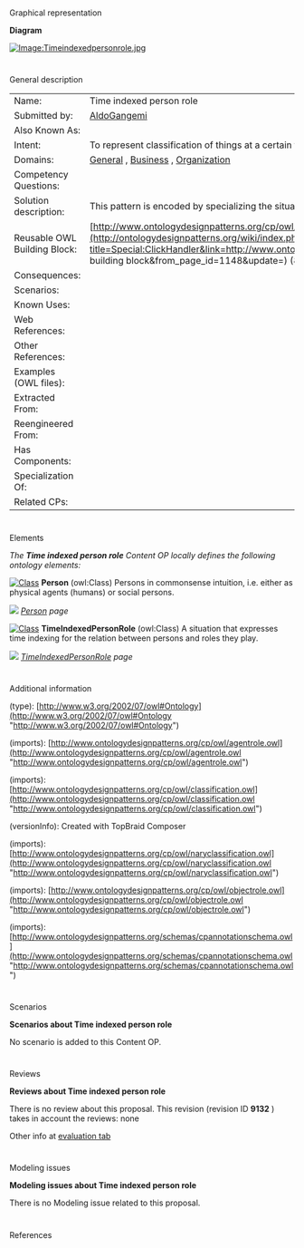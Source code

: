 # 

 Graphical representation



__Diagram__ 





[![Image:Timeindexedpersonrole.jpg](../images/d/d2/Timeindexedpersonrole.jpg)](../Image/Timeindexedpersonrole.jpg "Image:Timeindexedpersonrole.jpg")





# 

 General description




|  |  |
| --- | --- |
|  Name:  |  Time indexed person role  |
|  Submitted by:  | [AldoGangemi](../User/AldoGangemi "User:AldoGangemi")  |
|  Also Known As:  |  |
|  Intent:  |  To represent classification of things at a certain time.  |
|  Domains:  | [General](../Community/General "Community:General")  , [Business](../Community/Business "Community:Business")  , [Organization](../Community/Organization "Community:Organization")  |
|  Competency Questions:  |  |
|  Solution description:  |  This pattern is encoded by specializing the situation pattern and composing it with the agent role pattern.  |
|  Reusable OWL Building Block:  | [http://www.ontologydesignpatterns.org/cp/owl/timeindexedpersonrole.owl](http://ontologydesignpatterns.org/wiki/index.php?title=Special:ClickHandler&link=http://www.ontologydesignpatterns.org/cp/owl/timeindexedpersonrole.owl&message=OWL building block&from_page_id=1148&update=)  (862)  |
|  Consequences:  |  |
|  Scenarios:  |  |
|  Known Uses:  |  |
|  Web References:  |  |
|  Other References:  |  |
|  Examples (OWL files):  |  |
|  Extracted From:  |  |
|  Reengineered From:  |  |
|  Has Components:  |  |
|  Specialization Of:  |  |
|  Related CPs:  |  |



  





# 

 Elements



_The
 __Time indexed person role__ 
 Content OP locally defines the following ontology elements:_ 





[![Class](../../images/thumb/2/27/Class.gif/20px-Class.gif)](../Image/Class.gif "Class")
__Person__ 
 (owl:Class) Persons in commonsense intuition, i.e. either as physical agents (humans) or social persons.
 
[![](../../images/thumb/8/87/ArrowRight.gif/11px-ArrowRight.gif)](../Image/ArrowRight.gif "ArrowRight.gif")
_[Person](../Submissions/Time_indexed_person_role/Person "Submissions:Time indexed person role/Person") 
 page_ 



[![Class](../../images/thumb/2/27/Class.gif/20px-Class.gif)](../Image/Class.gif "Class")
__TimeIndexedPersonRole__ 
 (owl:Class) A situation that expresses time indexing for the relation between persons and roles they play.
 
[![](../../images/thumb/8/87/ArrowRight.gif/11px-ArrowRight.gif)](../Image/ArrowRight.gif "ArrowRight.gif")
_[TimeIndexedPersonRole](../Submissions/Time_indexed_person_role/TimeIndexedPersonRole "Submissions:Time indexed person role/TimeIndexedPersonRole") 
 page_ 


# 

 Additional information



 (type):
 [http://www.w3.org/2002/07/owl#Ontology](http://www.w3.org/2002/07/owl#Ontology "http://www.w3.org/2002/07/owl#Ontology") 




 (imports):
 [http://www.ontologydesignpatterns.org/cp/owl/agentrole.owl](http://www.ontologydesignpatterns.org/cp/owl/agentrole.owl "http://www.ontologydesignpatterns.org/cp/owl/agentrole.owl") 




 (imports):
 [http://www.ontologydesignpatterns.org/cp/owl/classification.owl](http://www.ontologydesignpatterns.org/cp/owl/classification.owl "http://www.ontologydesignpatterns.org/cp/owl/classification.owl") 




 (versionInfo): Created with TopBraid Composer
 



 (imports):
 [http://www.ontologydesignpatterns.org/cp/owl/naryclassification.owl](http://www.ontologydesignpatterns.org/cp/owl/naryclassification.owl "http://www.ontologydesignpatterns.org/cp/owl/naryclassification.owl") 




 (imports):
 [http://www.ontologydesignpatterns.org/cp/owl/objectrole.owl](http://www.ontologydesignpatterns.org/cp/owl/objectrole.owl "http://www.ontologydesignpatterns.org/cp/owl/objectrole.owl") 




 (imports):
 [http://www.ontologydesignpatterns.org/schemas/cpannotationschema.owl](http://www.ontologydesignpatterns.org/schemas/cpannotationschema.owl "http://www.ontologydesignpatterns.org/schemas/cpannotationschema.owl") 




# 

 Scenarios




__Scenarios about Time indexed person role__ 


 No scenario is added to this Content OP.
 




# 

 Reviews




__Reviews about Time indexed person role__ 


 There is no review about this proposal.
This revision (revision ID
 __9132__ 
 ) takes in account the reviews: none
 



 Other info at
 [evaluation tab](http://ontologydesignpatterns.org/wiki/index.php?title=Submissions:Time_indexed_person_role&action=evaluation "http://ontologydesignpatterns.org/wiki/index.php?title=Submissions:Time_indexed_person_role&action=evaluation") 





  





# 

 Modeling issues




__Modeling issues about Time indexed person role__ 


 There is no Modeling issue related to this proposal.
 




  





# 

 References